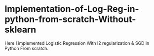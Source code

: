 # Implementation-of-Log-Reg-in-python-from-scratch-Without-sklearn

Here I implemented Logistic Regression With l2 regularization & SGD in Python From scratch.
